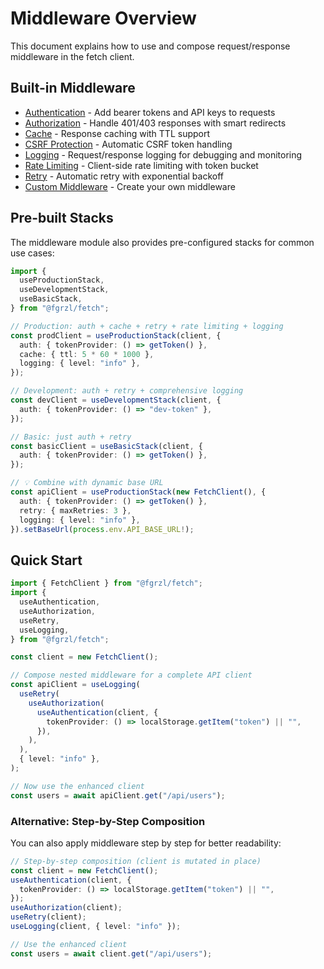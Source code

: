 # Middleware Overview

This document explains how to use and compose request/response middleware in the fetch client.

## Built-in Middleware

- [Authentication](./middleware/authentication.md) - Add bearer tokens and API keys to requests
- [Authorization](./middleware/authorization.md) - Handle 401/403 responses with smart redirects
- [Cache](./middleware/cache.md) - Response caching with TTL support
- [CSRF Protection](./middleware/csrf.md) - Automatic CSRF token handling
- [Logging](./middleware/logging.md) - Request/response logging for debugging and monitoring
- [Rate Limiting](./middleware/rate-limit.md) - Client-side rate limiting with token bucket
- [Retry](./middleware/retry.md) - Automatic retry with exponential backoff
- [Custom Middleware](./middleware/custom.md) - Create your own middleware

## Pre-built Stacks

The middleware module also provides pre-configured stacks for common use cases:

```ts
import {
  useProductionStack,
  useDevelopmentStack,
  useBasicStack,
} from "@fgrzl/fetch";

// Production: auth + cache + retry + rate limiting + logging
const prodClient = useProductionStack(client, {
  auth: { tokenProvider: () => getToken() },
  cache: { ttl: 5 * 60 * 1000 },
  logging: { level: "info" },
});

// Development: auth + retry + comprehensive logging
const devClient = useDevelopmentStack(client, {
  auth: { tokenProvider: () => "dev-token" },
});

// Basic: just auth + retry
const basicClient = useBasicStack(client, {
  auth: { tokenProvider: () => getToken() },
});

// 💡 Combine with dynamic base URL
const apiClient = useProductionStack(new FetchClient(), {
  auth: { tokenProvider: () => getToken() },
  retry: { maxRetries: 3 },
  logging: { level: "info" },
}).setBaseUrl(process.env.API_BASE_URL!);
```

## Quick Start

```ts
import { FetchClient } from "@fgrzl/fetch";
import {
  useAuthentication,
  useAuthorization,
  useRetry,
  useLogging,
} from "@fgrzl/fetch";

const client = new FetchClient();

// Compose nested middleware for a complete API client
const apiClient = useLogging(
  useRetry(
    useAuthorization(
      useAuthentication(client, {
        tokenProvider: () => localStorage.getItem("token") || "",
      }),
    ),
  ),
  { level: "info" },
);

// Now use the enhanced client
const users = await apiClient.get("/api/users");
```

### Alternative: Step-by-Step Composition

You can also apply middleware step by step for better readability:

```ts
// Step-by-step composition (client is mutated in place)
const client = new FetchClient();
useAuthentication(client, {
  tokenProvider: () => localStorage.getItem("token") || "",
});
useAuthorization(client);
useRetry(client);
useLogging(client, { level: "info" });

// Use the enhanced client
const users = await client.get("/api/users");
```
